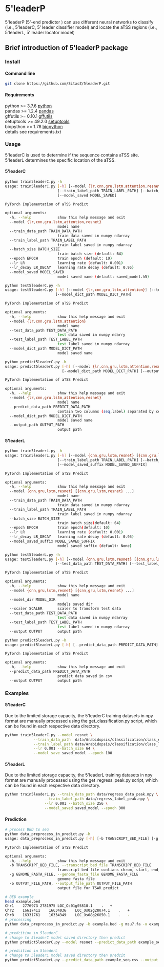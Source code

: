 # 5'leaderP
5'leaderP (5'-end predictor ) can use different neural networks to classify (i.e., 5'leaderC, 5' leader classifier model) and locate the aTSS regions (i.e., 5'leaderL, 5' leader locator model)


## Brief introduction of 5'leaderP package

### Install

#### Command line

```bash
git clone https://github.com/SitaoZ/5leaderP.git
```

#### Requirements

python >= 3.7.6 [python](https://www.python.org/)  
pandas >= 1.2.4 [pandas](https://pandas.pydata.org/docs/)  
gffutils >= 0.10.1 [gffutils](https://pythonhosted.org/gffutils/)  
setuptools >= 49.2.0 [setuptools](https://pypi.org/project/setuptools/)  
biopython >= 1.78 [biopython](https://biopython.org/wiki/Documentation/)  
details see requirements.txt

### Usage
5'leaderC is used to determine if the sequence contains aTSS site. 5'leaderL determines the specific location of the aTSS.

#### 5'leaderC

```bash
python train5leaderC.py -h 
usage: train5leaderC.py [-h] [--model {lr,cnn,gru,lstm,attention,resnet}] [--train_data_path TRAIN_DATA_PATH]
                        [--train_label_path TRAIN_LABEL_PATH] [--batch_size BATCH_SIZE] [--epoch EPOCH] [--lr LR] [--lr_decay LR_DECAY]
                        [--model_saved MODEL_SAVED]

PyTorch Implementation of aTSS Predict

optional arguments:
  -h, --help            show this help message and exit
  --model {lr,cnn,gru,lstm,attention,resnet}
                        model name
  --train_data_path TRAIN_DATA_PATH
                        train data saved in numpy ndarray
  --train_label_path TRAIN_LABEL_PATH
                        train label saved in numpy ndarray
  --batch_size BATCH_SIZE
                        train batch size (default: 64)
  --epoch EPOCH         train epoch (default: 10)
  --lr LR               learning rate (default: 0.001)
  --lr_decay LR_DECAY   learning rate decay (default: 0.95)
  --model_saved MODEL_SAVED
                        model saved name (default: saved_model.h5)
```

```bash
python test5leaderC.py -h 
usage: test5leaderC.py [-h] [--model {lr,cnn,gru,lstm,attention}] [--test_data_path TEST_DATA_PATH] [--test_label_path TEST_LABEL_PATH]
                       [--model_dict_path MODEL_DICT_PATH]

PyTorch Implementation of aTSS Predict

optional arguments:
  -h, --help            show this help message and exit
  --model {lr,cnn,gru,lstm,attention}
                        model name
  --test_data_path TEST_DATA_PATH
                        test data saved in numpy ndarry
  --test_label_path TEST_LABEL_PATH
                        test label saved in numpy ndarray
  --model_dict_path MODEL_DICT_PATH
                        model saved name
```

```bash
python predict5leaderC.py -h 
usage: predict5leaderC.py [-h] [--model {lr,cnn,gru,lstm,attention,resnet}] [--predict_data_path PREDICT_DATA_PATH]
                          [--model_dict_path MODEL_DICT_PATH] [--output_path OUTPUT_PATH]

PyTorch Implementation of aTSS Predict

optional arguments:
  -h, --help            show this help message and exit
  --model {lr,cnn,gru,lstm,attention,resnet}
                        model name
  --predict_data_path PREDICT_DATA_PATH
                        contain two columns (seq,label) separated by comma
  --model_dict_path MODEL_DICT_PATH
                        model saved name
  --output_path OUTPUT_PATH
                        output path

```

#### 5'leaderL

```bash
python train5leaderL.py -h 
usage: train5leaderL.py [-h] [--model {cnn,gru,lstm,resnet} [{cnn,gru,lstm,resnet} ...]] [--train_data_path TRAIN_DATA_PATH]
                        [--train_label_path TRAIN_LABEL_PATH] [--batch_size BATCH_SIZE] [--epoch EPOCH] [--lr LR] [--lr_decay LR_DECAY]
                        [--model_saved_suffix MODEL_SAVED_SUFFIX]

PyTorch Implementation of aTSS Predict

optional arguments:
  -h, --help            show this help message and exit
  --model {cnn,gru,lstm,resnet} [{cnn,gru,lstm,resnet} ...]
                        model name
  --train_data_path TRAIN_DATA_PATH
                        train data saved in numpy ndarray
  --train_label_path TRAIN_LABEL_PATH
                        train label saved in numpy ndarray
  --batch_size BATCH_SIZE
                        train batch size(default: 64)
  --epoch EPOCH         train epoch(default: 10)
  --lr LR               learning rate (default: 0.001)
  --lr_decay LR_DECAY   learning rate decay (default: 0.95)
  --model_saved_suffix MODEL_SAVED_SUFFIX
                        model saved suffix (default: None)
```

```bash
python test5leaderL.py -h 
usage: test5leaderL.py [-h] [--model {cnn,gru,lstm,resnet} [{cnn,gru,lstm,resnet} ...]] [--model_dir MODEL_DIR] [--scaler SCALER]
                       [--test_data_path TEST_DATA_PATH] [--test_label_path TEST_LABEL_PATH] [--output OUTPUT]

PyTorch Implementation of aTSS Predict

optional arguments:
  -h, --help            show this help message and exit
  --model {cnn,gru,lstm,resnet} [{cnn,gru,lstm,resnet} ...]
                        model name
  --model_dir MODEL_DIR
                        models saved dir
  --scaler SCALER       scaler to transform test data
  --test_data_path TEST_DATA_PATH
                        test data saved in numpy ndarray
  --test_label_path TEST_LABEL_PATH
                        test label saved in numpy ndarray
  --output OUTPUT       output path
```

```bash
python predict5leaderL.py -h 
usage: predict5leaderL.py [-h] [--predict_data_path PREDICT_DATA_PATH] [--output OUTPUT]

PyTorch Implementation of aTSS Predict

optional arguments:
  -h, --help            show this help message and exit
  --predict_data_path PREDICT_DATA_PATH
                        predict data saved in csv
  --output OUTPUT       output path
```

### Examples

#### 5'leaderC
Due to the limited storage capacity, the 5'leaderC training datasets in npy format are manually processed using the get_classification.py script, which can be found in each respective data directory.

```bash
python train5leaderC.py --model resnet \
             --train_data_path  data/Arabidopsis/classification/class_data.npy \
             --train_label_path data/Arabidopsis/classification/class_label.npy \
             --lr 0.001 --batch_size 64 \
             --model_save saved_model --epoch 100
```
    
#### 5'leaderL
Due to the limited storage capacity, the 5'leaderL training datasets in npy format are manually processed using the get_regress_peak.py script, which can be found in each respective data directory.

```bash 
python train5leaderL.py --train_data_path data/regress_data_peak.npy \
                  --train_label_path data/regress_label_peak.npy \
                  --lr 0.001 --batch_size 256 \
                  --model_saved saved_model --epoch 300
```


#### Prediction

```bash
# process BED to seq 
python data_preprocess_in_predict.py -h 
usage: data_preprocess_in_predict.py [-h] [-b TRANSCRIPT_BED_FILE] [-g GENOME_FASTA_FILE] [-s SAMPLE_SIZE] [-o OUTPUT_FILE_PATH]

PyTorch Implementation of aTSS Predict

optional arguments:
  -h, --help            show this help message and exit
  -b TRANSCRIPT_BED_FILE, --transcript_bed_file TRANSCRIPT_BED_FILE
                        transcript bed file contians chrom, start, end, name, ., strand
  -g GENOME_FASTA_FILE, --genome_fasta_file GENOME_FASTA_FILE
                        genome fasta file
  -o OUTPUT_FILE_PATH, --output_file_path OUTPUT_FILE_PATH
                        output file for TSAR predict

# BED example
head example.bed
Chr1	2776973	2781975	LOC_Os01g05810.1	.	+
Chr2	16617411	16634036	LOC_Os02g28074.1	.	+
Chr8	16331761	16334349	LOC_Os08g26850.1	.	-
# processing
python data_preprocess_in_predict.py -b example.bed -g msu7.fa -o example_seq.csv

# predcition in 5leaderC
# change to 5leaderC model saved directory then predict
python predict5leaderC.py --model resnet --predict_data_path example_seq.csv --model_dict_path resnet.pt --output_path example_C_result

# predcition in 5leaderL
# change to 5leaderL model saved directory then predcit
python predict5leaderL.py --predict_data_path example_seq.csv --output example_L_seq.csv

```
    


